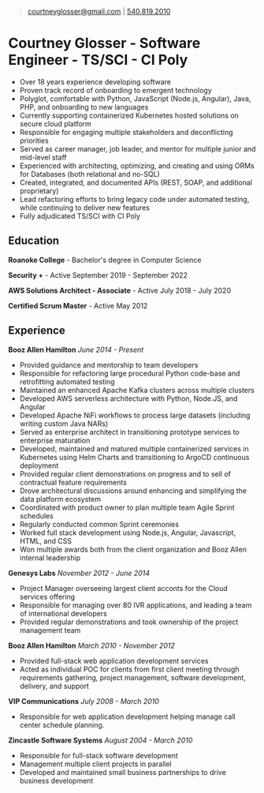
>[courtneyglosser@gmail.com](mailto:courtneyglosser@gmail.com) | [540.819.2010](tel:5408192010)

# Courtney Glosser - Software Engineer - TS/SCI - CI Poly

- Over 18 years experience developing software
- Proven track record of onboarding to emergent technology
- Polyglot, comfortable with Python, JavaScript (Node.js, Angular), Java, PHP, and onboarding to new languages
- Currently supporting containerized Kubernetes hosted solutions on secure cloud platform
- Responsible for engaging multiple stakeholders and deconflicting priorities
- Served as career manager, job leader, and mentor for multiple junior and mid-level staff
- Experienced with architecting, optimizing, and creating and using ORMs for Databases (both relational and no-SQL)
- Created, integrated, and documented APIs (REST, SOAP, and additional proprietary)
- Lead refactoring efforts to bring legacy code under automated testing, while continuing to deliver new features
- Fully adjudicated TS/SCI with CI Poly

## Education
**Roanoke College** - Bachelor's degree in Computer Science

**Security +** - Active September 2019 - September 2022

**AWS Solutions Architect - Associate** - Active July 2018 - July 2020

**Certified Scrum Master** - Active May 2012

## Experience

**Booz Allen Hamilton**
*June 2014 - Present*

- Provided guidance and mentorship to team developers
- Responsible for refactoring large procedural Python code-base and retrofitting automated testing
- Maintained an enhanced Apache Kafka clusters across multiple clusters
- Developed AWS serverless architecture with Python, Node.JS, and Angular
- Developed Apache NiFi workflows to process large datasets (including writing custom Java NARs)
- Served as enterprise architect in transitioning prototype services to enterprise maturation
- Developed, maintained and matured multiple containerized services in Kubernetes using Helm Charts and transitioning to ArgoCD continuous deployment
- Provided regular client demonstrations on progress and to sell of contractual feature requirements
- Drove architectural discussions around enhancing and simplifying the data platform ecosystem
- Coordinated with product owner to plan multiple team Agile Sprint schedules
- Regularly conducted common Sprint ceremonies
- Worked full stack development using Node.js, Angular, Javascript, HTML, and CSS
- Won multiple awards both from the client organization and Booz Allen internal leadership

**Genesys Labs**
*November 2012 - June 2014*

- Project Manager overseeing largest client acconts for the Cloud services offering
- Responsible for managing over 80 IVR applications, and leading a team of international developers
- Provided regular demonstrations and took ownership of the project management team

**Booz Allen Hamilton**
*March 2010 - November 2012*

- Provided full-stack web application development services
- Acted as individual POC for clients from first client meeting through requirements gathering, project management, software development, delivery, and support

**VIP Communications**
*July 2008 - March 2010*

- Responsible for web application development helping manage call center schedule planning.

**Zincastle Software Systems**
*August 2004 - March 2010*

- Responsible for full-stack software development
- Management multiple client projects in parallel
- Developed and maintained small business partnerships to drive business development

